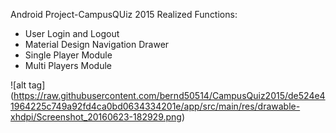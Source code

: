 Android Project-CampusQUiz 2015
Realized Functions:
 - User Login and Logout
 - Material Design Navigation Drawer
 - Single Player Module
 - Multi Players Module

![alt tag] (https://raw.githubusercontent.com/bernd50514/CampusQuiz2015/de524e41964225c749a92fd4ca0bd0634334201e/app/src/main/res/drawable-xhdpi/Screenshot_20160623-182929.png)
